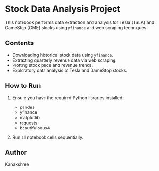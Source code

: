 # Stock Data Analysis Project

This notebook performs data extraction and analysis for Tesla (TSLA) and GameStop (GME) stocks using `yfinance` and web scraping techniques.

## Contents

- Downloading historical stock data using `yfinance`.
- Extracting quarterly revenue data via web scraping.
- Plotting stock price and revenue trends.
- Exploratory data analysis of Tesla and GameStop stocks.

## How to Run

1. Ensure you have the required Python libraries installed:
   - pandas
   - yfinance
   - matplotlib
   - requests
   - beautifulsoup4

2. Run all notebook cells sequentially.

## Author

Kanakshree 
